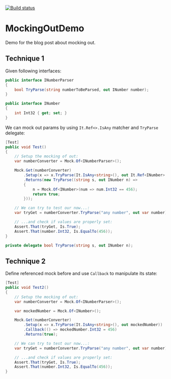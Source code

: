 [![Build status](https://ci.appveyor.com/api/projects/status/2q80lv9ysnluy8pd?svg=true)](https://ci.appveyor.com/project/dariusz-wozniak/mockingoutdemo)

# MockingOutDemo
Demo for the blog post about mocking out.

## Technique 1

Given following interfaces:

```csharp
public interface INumberParser
{
    bool TryParse(string numberToBeParsed, out INumber number);
}

public interface INumber
{
    int Int32 { get; set; }
}
```

We can mock out params by using `It.Ref<>.IsAny` matcher and `TryParse` delegate:

```csharp
[Test]
public void Test()
{
    // Setup the mocking of out:
    var numberConverter = Mock.Of<INumberParser>();

    Mock.Get(numberConverter)
        .Setup(x => x.TryParse(It.IsAny<string>(), out It.Ref<INumber>.IsAny))
        .Returns(new TryParse((string s, out INumber n) =>
        {
            n = Mock.Of<INumber>(num => num.Int32 == 456);
            return true;
        }));

    // We can try to test our now...:
    var tryGet = numberConverter.TryParse("any number", out var number);

    // ...and check if values are properly set:
    Assert.That(tryGet, Is.True);
    Assert.That(number.Int32, Is.EqualTo(456));
}

private delegate bool TryParse(string s, out INumber n);
```

## Technique 2

Define referenced mock before and use `Callback` to manipulate its state:

```csharp
[Test]
public void Test2()
{
    // Setup the mocking of out:
    var numberConverter = Mock.Of<INumberParser>();

    var mockedNumber = Mock.Of<INumber>();

    Mock.Get(numberConverter)
        .Setup(x => x.TryParse(It.IsAny<string>(), out mockedNumber))
        .Callback(() => mockedNumber.Int32 = 456)
        .Returns(true);

    // We can try to test our now...:
    var tryGet = numberConverter.TryParse("any number", out var number);

    // ...and check if values are properly set:
    Assert.That(tryGet, Is.True);
    Assert.That(number.Int32, Is.EqualTo(456));
}
```
